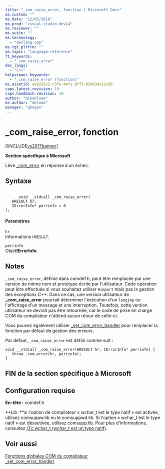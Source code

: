 ```yaml
---
title: "_com_raise_error, fonction | Microsoft Docs"
ms.custom: ""
ms.date: "12/05/2016"
ms.prod: "visual-studio-dev14"
ms.reviewer: ""
ms.suite: ""
ms.technology: 
  - "devlang-cpp"
ms.tgt_pltfrm: ""
ms.topic: "language-reference"
f1_keywords: 
  - "_com_raise_error"
dev_langs: 
  - "C++"
helpviewer_keywords: 
  - "_com_raise_error (fonction)"
ms.assetid: a98226c2-c3fe-44f1-8ff5-85863de11cd6
caps.latest.revision: 10
caps.handback.revision: 10
author: "mikeblome"
ms.author: "mblome"
manager: "ghogen"
---
```

# _com_raise_error, fonction
[!INCLUDE[vs2017banner](../assembler/inline/includes/vs2017banner.md)]

**Section spécifique à Microsoft**  
  
 Lève [\_com\_error](../cpp/com-error-class.md) en réponse à un échec.  
  
## Syntaxe  
  
```  
  
      void __stdcall _com_raise_error(  
   HRESULT hr,  
   IErrorInfo* perrinfo = 0  
);  
```  
  
#### Paramètres  
 `hr`  
 Informations `HRESULT`.  
  
 `perrinfo`  
 Objet**IErrorInfo**.  
  
## Notes  
 `_com_raise_error`, définie dans comdef.h, peut être remplacée par une version de même nom et prototype écrite par l'utilisateur.  Cette opération peut être effectuée si vous souhaitez utiliser `#import` mais pas la gestion des exceptions C\+\+.  Dans ce cas, une version utilisateur de **\_com\_raise\_error** pourrait déterminer l'exécution d'un `longjmp` ou l'affichage d'un message et une interruption.  Toutefois, cette version utilisateur ne devrait pas être retournée, car le code de prise en charge COM du compilateur n'attend aucun retour de celle\-ci.  
  
 Vous pouvez également utiliser [\_set\_com\_error\_handler](../cpp/set-com-error-handler.md) pour remplacer la fonction par défaut de gestion des erreurs.  
  
 Par défaut, `_com_raise_error` est défini comme suit :  
  
```  
void __stdcall _com_raise_error(HRESULT hr, IErrorInfo* perrinfo) {  
   throw _com_error(hr, perrinfo);  
}  
```  
  
## FIN de la section spécifique à Microsoft  
  
## Configuration requise  
 **En\-tête :** comdef.h  
  
 **Lib :**si l'option de compilateur « wchar\_t est le type natif » est activée, utilisez comsuppw.lib ou le comsuppwd.lib.  Si l'option « wchar\_t est le type natif » est désactivée, utilisez comsupp.lib.  Pour plus d'informations, consultez [\/Zc:wchar\_t \(wchar\_t est un type natif\)](../build/reference/zc-wchar-t-wchar-t-is-native-type.md).  
  
## Voir aussi  
 [Fonctions globales COM du compilateur](../cpp/compiler-com-global-functions.md)   
 [\_set\_com\_error\_handler](../cpp/set-com-error-handler.md)